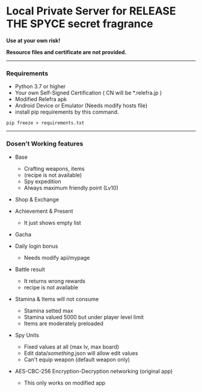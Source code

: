 # Local Private Server for RELEASE THE SPYCE secret fragrance

**Use at your own risk!**

**Resource files and certificate are not provided.**

---

### Requirements

- Python 3.7 or higher
- Your own Self-Signed Certification ( CN will be *.relefra.jp )
- Modified Relefra apk
- Android Device or Emulator (Needs modify hosts file)
- install pip requirements by this command. 
```
pip freeze > requirements.txt
```

---

### Dosen't Working features

- Base
  + Crafting weapons, items
  + (recipe is not available)
  + Spy expedition
  + Always maximum friendly point (Lv10)

- Shop & Exchange

- Achievement & Present
  + It just shows empty list

- Gacha

- Daily login bonus
  + Needs modify api/mypage

- Battle result
  + It returns wrong rewards
  + recipe is not available

- Stamina & Items will not consume
  + Stamina setted max
  + Stamina valued 5000 but under player level limit
  + Items are moderately preloaded

- Spy Units
  + Fixed values at all (max lv, max board)
  + Edit data/_something_.json will allow edit values
  + Can't equip weapon (default weapon only)
  
- AES-CBC-256 Encryption-Decryption networking (original app)
  + This only works on modified app
